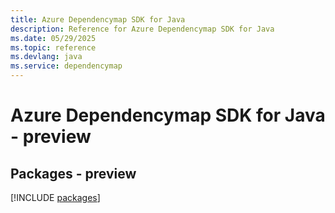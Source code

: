 ```yaml
---
title: Azure Dependencymap SDK for Java
description: Reference for Azure Dependencymap SDK for Java
ms.date: 05/29/2025
ms.topic: reference
ms.devlang: java
ms.service: dependencymap
---
```

# Azure Dependencymap SDK for Java - preview
## Packages - preview
[!INCLUDE [packages](dependencymap-index.md)]